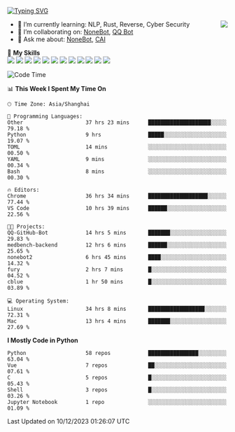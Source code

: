 [![Typing SVG](https://readme-typing-svg.herokuapp.com?size=25&duration=2500&color=8C43EA&vCenter=true&width=200&height=40&lines=Hi+there+%F0%9F%91%8B%F0%9F%8F%BB;I'm+yanyongyu)](https://git.io/typing-svg)

<a href="#">
  <img align="right" src="https://github-readme-stats.vercel.app/api?username=yanyongyu&count_private=true&show_icons=true&bg_color=15,f2f7fd,E0EAFC" />
</a>

- 🌱 I’m currently learning: NLP, Rust, Reverse, Cyber Security
- 👯 I’m collaborating on: [NoneBot](https://github.com/nonebot), [QQ Bot](https://github.com/Mrs4s/go-cqhttp)
- 💬 Ask me about: [NoneBot](https://github.com/nonebot), [CAI](https://github.com/cscs181/CAI)

🌟 **My Skills**  
![](https://img.shields.io/badge/-Python-3e74a2?style=flat-square&logo=Python&logoColor=fff)
![](https://img.shields.io/badge/-TypeScript-3178C6?style=flat-square&logo=TypeScript&logoColor=fff)
![](https://img.shields.io/badge/-Vue-4fc08d?style=flat-square&logo=Vue.js&logoColor=fff)
![](https://img.shields.io/badge/-React-2d98ce?style=flat-square&logo=React&logoColor=fff)
![](https://img.shields.io/badge/-FastAPI-009688?style=flat-square&logo=FastAPI&logoColor=fff)
![](https://img.shields.io/badge/-Linux-000000?style=flat-square&logo=Linux&logoColor=fff)
![](https://img.shields.io/badge/-Docker-2496ED?style=flat-square&logo=Docker&logoColor=fff)
![](https://img.shields.io/badge/-Kubernetes-326CE5?style=flat-square&logo=Kubernetes&logoColor=fff)
![](https://img.shields.io/badge/-GitHub%20Actions-2088FF?style=flat-square&logo=GitHubActions&logoColor=fff)
![](https://img.shields.io/badge/-PostgreSQL-4169E1?style=flat-square&logo=PostgreSQL&logoColor=fff)
![](https://img.shields.io/badge/-Redis-DC382D?style=flat-square&logo=Redis&logoColor=fff)
![](https://img.shields.io/badge/-MongoDB-47A248?style=flat-square&logo=MongoDB&logoColor=fff)

<!--START_SECTION:waka-->
![Code Time](http://img.shields.io/badge/Code%20Time-5%2C457%20hrs%2015%20mins-blue)

📊 **This Week I Spent My Time On** 

```text
🕑︎ Time Zone: Asia/Shanghai

💬 Programming Languages: 
Other                    37 hrs 23 mins      ████████████████████░░░░░   79.18 % 
Python                   9 hrs               █████░░░░░░░░░░░░░░░░░░░░   19.07 % 
TOML                     14 mins             ░░░░░░░░░░░░░░░░░░░░░░░░░   00.50 % 
YAML                     9 mins              ░░░░░░░░░░░░░░░░░░░░░░░░░   00.34 % 
Bash                     8 mins              ░░░░░░░░░░░░░░░░░░░░░░░░░   00.30 % 

🔥 Editors: 
Chrome                   36 hrs 34 mins      ███████████████████░░░░░░   77.44 % 
VS Code                  10 hrs 39 mins      ██████░░░░░░░░░░░░░░░░░░░   22.56 % 

🐱‍💻 Projects: 
QQ-GitHub-Bot            14 hrs 5 mins       ███████░░░░░░░░░░░░░░░░░░   29.83 % 
medbench-backend         12 hrs 6 mins       ██████░░░░░░░░░░░░░░░░░░░   25.65 % 
nonebot2                 6 hrs 45 mins       ████░░░░░░░░░░░░░░░░░░░░░   14.32 % 
fury                     2 hrs 7 mins        █░░░░░░░░░░░░░░░░░░░░░░░░   04.52 % 
cblue                    1 hr 50 mins        █░░░░░░░░░░░░░░░░░░░░░░░░   03.89 % 

💻 Operating System: 
Linux                    34 hrs 8 mins       ██████████████████░░░░░░░   72.31 % 
Mac                      13 hrs 4 mins       ███████░░░░░░░░░░░░░░░░░░   27.69 % 
```

**I Mostly Code in Python** 

```text
Python                   58 repos            ████████████████░░░░░░░░░   63.04 % 
Vue                      7 repos             ██░░░░░░░░░░░░░░░░░░░░░░░   07.61 % 
C                        5 repos             █░░░░░░░░░░░░░░░░░░░░░░░░   05.43 % 
Shell                    3 repos             █░░░░░░░░░░░░░░░░░░░░░░░░   03.26 % 
Jupyter Notebook         1 repo              ░░░░░░░░░░░░░░░░░░░░░░░░░   01.09 % 
```




 Last Updated on 10/12/2023 01:26:07 UTC
<!--END_SECTION:waka-->
